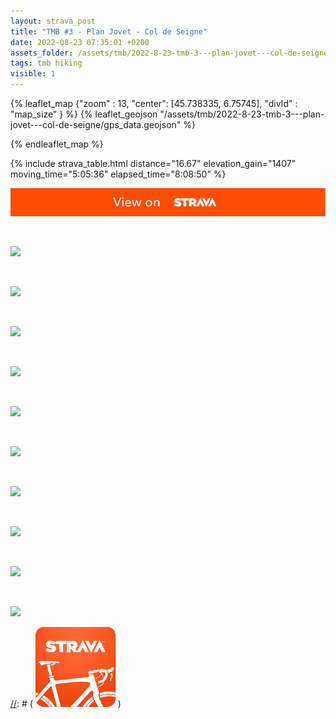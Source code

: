 ```yaml
---
layout: strava_post
title: "TMB #3 - Plan Jovet - Col de Seigne"
date: 2022-08-23 07:35:01 +0200
assets_folder: /assets/tmb/2022-8-23-tmb-3---plan-jovet---col-de-seigne
tags: tmb hiking
visible: 1
---
```

[//]: # "TMB #3 - Plan Jovet - Col de Seigne"


{% leaflet_map {"zoom" : 13,
                  "center": [45.738335, 6.75745],
                 "divId" : "map_size" } %}
    {% leaflet_geojson "/assets/tmb/2022-8-23-tmb-3---plan-jovet---col-de-seigne/gps_data.geojson" %}

{% endleaflet_map %}





{% include strava_table.html distance="16.67" elevation_gain="1407" moving_time="5:05:36" elapsed_time="8:08:50" %}

[![](/assets/strava.jpg)](https://www.strava.com/activities/7688505578)


<br />

![](https://dgtzuqphqg23d.cloudfront.net/zF3AIAZDgka0CXhvuX6Fz3o6qQIIm-4hjJ0WlHKp7Y8-768x1024.jpg)


<br />

![](https://dgtzuqphqg23d.cloudfront.net/z1QwPc60QOSRe-IKwik1VotKOVu0E6q_9wIgD_KQ07k-1024x768.jpg)


<br />

![](https://dgtzuqphqg23d.cloudfront.net/WFGd2szvfzvMEcbxTbyAUvq9L5nMbF7DxQUVOoSRZ7c-1024x768.jpg)


<br />

![](https://dgtzuqphqg23d.cloudfront.net/24Ny1Ah-1y-hc8tIPuPAgvVYgyTnZCordHAUjtOCw6U-1024x768.jpg)


<br />

![](https://dgtzuqphqg23d.cloudfront.net/M1YivlpLan3WQ80I4K6231cdLpVp09oTQNFTy6lmvqQ-1024x768.jpg)


<br />

![](https://dgtzuqphqg23d.cloudfront.net/mpwHw4lDmBOfRL_E2ryvVylWcdDYrQaeSThdQwSnnhY-768x1024.jpg)


<br />

![](https://dgtzuqphqg23d.cloudfront.net/6xPu6_h8Rrr_bmtnOAKlH3qU1_tXqZjfJRQNF_TgCZo-1024x768.jpg)


<br />

![](https://dgtzuqphqg23d.cloudfront.net/LBVqheCw7_knU30VJG76rifhXuaXsXSGRG3T-kwNdTQ-1024x768.jpg)


<br />

![](https://dgtzuqphqg23d.cloudfront.net/i4mSP0Bf7YP0Gpw6zMNIEseeGmWDqaoyEc5k3wlVopk-1024x768.jpg)


<br />

![](https://dgtzuqphqg23d.cloudfront.net/hNboTtxWGv2T1fbaNjLL-Ai8xA64fJaG6sm3n7XwAvw-1024x768.jpg)


[//]: # ( ![image tooltip here](/assets/image.png) )